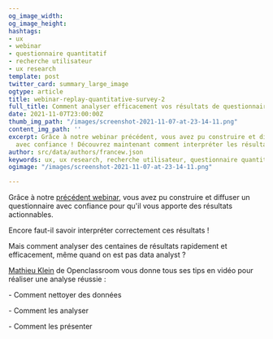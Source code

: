 ```yaml
---
og_image_width: 
og_image_height: 
hashtags:
- ux
- webinar
- questionnaire quantitatif
- recherche utilisateur
- ux research
template: post
twitter_card: summary_large_image
ogtype: article
title: webinar-replay-quantitative-survey-2
full_title: Comment analyser efficacement vos résultats de questionnaire
date: 2021-11-07T23:00:00Z
thumb_img_path: "/images/screenshot-2021-11-07-at-23-14-11.png"
content_img_path: ''
excerpt: Grâce à notre webinar précédent, vous avez pu construire et diffuser un questionnaire
  avec confiance ! Découvrez maintenant comment interpréter les résultats !
author: src/data/authors/francew.json
keywords: ux, ux research, recherche utilisateur, questionnaire quantitatif, webinar
ogimage: "/images/screenshot-2021-11-07-at-23-14-11.png"

---
```

Grâce à notre [précédent webinar](https://www.tandemz.io/posts/webinar-replay-quantitative-survey-1/ "Webinar quanti partie 1"), vous avez pu construire et diffuser un questionnaire avec confiance pour qu'il vous apporte des résultats actionnables.

Encore faut-il savoir interpréter correctement ces résultats !

Mais comment analyser des centaines de résultats rapidement et efficacement, même quand on est pas data analyst ?

[Mathieu Klein](https://www.linkedin.com/in/mathieuklein/) de Openclassroom vous donne tous ses tips en vidéo pour réaliser une analyse réussie :

\- Comment nettoyer des données

\- Comment les analyser

\- Comment les présenter